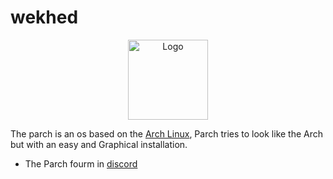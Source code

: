 # wekhed

<p style="text-align:center">
    <img src="https://wekhed.ir/themes/default/statics/img/logo.png" alt="Logo" width="128" height="128"/>
</p>

The parch is an os based on the [Arch Linux](https://archlinux.org), Parch tries to look like the Arch but with an easy and Graphical installation.

* The Parch fourm in [discord](https://discord.gg/hUagd5THDS)
